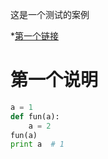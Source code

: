 这是一个测试的案例

*[第一个链接](#第一个说明)


# 第一个说明
```python
a = 1
def fun(a):
    a = 2
fun(a)
print a  # 1
```
